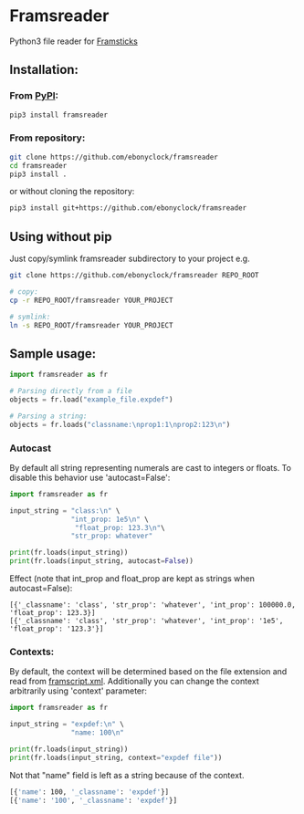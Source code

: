 # Framsreader
Python3 file reader for [Framsticks](http://www.framsticks.com/)

## Installation:

### From [PyPI](https://pypi.python.org/pypi):
```bash
pip3 install framsreader
```
### From repository:
```bash
git clone https://github.com/ebonyclock/framsreader
cd framsreader
pip3 install .
```
or without cloning the repository:
```bash
pip3 install git+https://github.com/ebonyclock/framsreader

```
## Using without pip
Just copy/symlink framsreader subdirectory to your project e.g.
```bash
git clone https://github.com/ebonyclock/framsreader REPO_ROOT

# copy:
cp -r REPO_ROOT/framsreader YOUR_PROJECT

# symlink:
ln -s REPO_ROOT/framsreader YOUR_PROJECT
```

## Sample usage:

```python
import framsreader as fr

# Parsing directly from a file
objects = fr.load("example_file.expdef")

# Parsing a string:
objects = fr.loads("classname:\nprop1:1\nprop2:123\n")
```
### Autocast
By default all string representing numerals are cast to integers or floats. To disable this behavior use 'autocast=False':
```python
import framsreader as fr

input_string = "class:\n" \
               "int_prop: 1e5\n" \
                "float_prop: 123.3\n"\
               "str_prop: whatever"

print(fr.loads(input_string))
print(fr.loads(input_string, autocast=False))
```
Effect (note that int_prop and float_prop are kept as strings when autocast=False):
```
[{'_classname': 'class', 'str_prop': 'whatever', 'int_prop': 100000.0, 'float_prop': 123.3}]
[{'_classname': 'class', 'str_prop': 'whatever', 'int_prop': '1e5', 'float_prop': '123.3'}]

```

### Contexts:
By default, the context will be determined based on the file extension and read from [framscript.xml](https://github.com/ebonyclock/framsreader/blob/master/framsreader/framscript.xml). Additionally you can change the context arbitrarily using 'context' parameter:

```python
import framsreader as fr

input_string = "expdef:\n" \
               "name: 100\n"

print(fr.loads(input_string))
print(fr.loads(input_string, context="expdef file"))
```
Not that "name" field is left as a string because of the context.
```bash
[{'name': 100, '_classname': 'expdef'}]
[{'name': '100', '_classname': 'expdef'}]
```


